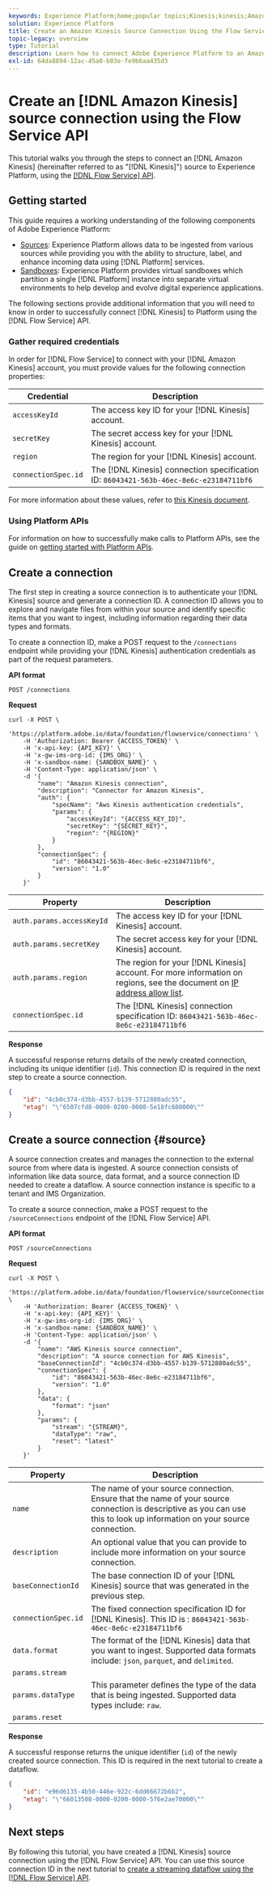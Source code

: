 ```yaml
---
keywords: Experience Platform;home;popular topics;Kinesis;kinesis;Amazon Kinesis;amazon kinesis
solution: Experience Platform
title: Create an Amazon Kinesis Source Connection Using the Flow Service API
topic-legacy: overview
type: Tutorial
description: Learn how to connect Adobe Experience Platform to an Amazon Kinesis source using the Flow Service API.
exl-id: 64da8894-12ac-45a0-b03e-fe9b6aa435d3
---
```

# Create an [!DNL Amazon Kinesis] source connection using the Flow Service API

This tutorial walks you through the steps to connect an [!DNL Amazon Kinesis] (hereinafter referred to as "[!DNL Kinesis]") source to Experience Platform, using the [[!DNL Flow Service] API](https://www.adobe.io/apis/experienceplatform/home/api-reference.html#!acpdr/swagger-specs/flow-service.yaml).

## Getting started

This guide requires a working understanding of the following components of Adobe Experience Platform:

* [Sources](../../../../home.md): Experience Platform allows data to be ingested from various sources while providing you with the ability to structure, label, and enhance incoming data using [!DNL Platform] services.
* [Sandboxes](../../../../../sandboxes/home.md): Experience Platform provides virtual sandboxes which partition a single [!DNL Platform] instance into separate virtual environments to help develop and evolve digital experience applications.

The following sections provide additional information that you will need to know in order to successfully connect [!DNL Kinesis] to Platform using the [!DNL Flow Service] API.

### Gather required credentials

In order for [!DNL Flow Service] to connect with your [!DNL Amazon Kinesis] account, you must provide values for the following connection properties:

| Credential | Description |
| ---------- | ----------- |
| `accessKeyId` | The access key ID for your [!DNL Kinesis] account. |
| `secretKey` | The secret access key for your [!DNL Kinesis] account. |
| `region` | The region for your [!DNL Kinesis] account. |
| `connectionSpec.id` | The [!DNL Kinesis] connection specification ID: `86043421-563b-46ec-8e6c-e23184711bf6` |

For more information about these values, refer to [this Kinesis document](https://docs.aws.amazon.com/streams/latest/dev/getting-started.html).

### Using Platform APIs

For information on how to successfully make calls to Platform APIs, see the guide on [getting started with Platform APIs](../../../../../landing/api-guide.md).

## Create a connection

The first step in creating a source connection is to authenticate your [!DNL Kinesis] source and generate a connection ID. A connection ID allows you to explore and navigate files from within your source and identify specific items that you want to ingest, including information regarding their data types and formats.

To create a connection ID, make a POST request to the `/connections` endpoint while providing your [!DNL Kinesis] authentication credentials as part of the request parameters.

**API format**

```http
POST /connections
```

**Request**

```shell
curl -X POST \
    'https://platform.adobe.io/data/foundation/flowservice/connections' \
    -H 'Authorization: Bearer {ACCESS_TOKEN}' \
    -H 'x-api-key: {API_KEY}' \
    -H 'x-gw-ims-org-id: {IMS_ORG}' \
    -H 'x-sandbox-name: {SANDBOX_NAME}' \
    -H 'Content-Type: application/json' \
    -d '{
        "name": "Amazon Kinesis connection",
        "description": "Connector for Amazon Kinesis",
        "auth": {
            "specName": "Aws Kinesis authentication credentials",
            "params": {
                "accessKeyId": "{ACCESS_KEY_ID}",
                "secretKey": "{SECRET_KEY}",
                "region": "{REGION}"
            }
        },
        "connectionSpec": {
            "id": "86043421-563b-46ec-8e6c-e23184711bf6",
            "version": "1.0"
        }
    }'
```

| Property | Description |
| -------- | ----------- |
| `auth.params.accessKeyId` | The access key ID for your [!DNL Kinesis] account. |
| `auth.params.secretKey` | The secret access key for your [!DNL Kinesis] account. |
| `auth.params.region` | The region for your [!DNL Kinesis] account. For more information on regions, see the document on [IP address allow list](../../../../ip-address-allow-list.md). |
| `connectionSpec.id` | The [!DNL Kinesis] connection specification ID: `86043421-563b-46ec-8e6c-e23184711bf6` |

**Response**

A successful response returns details of the newly created connection, including its unique identifier (`id`). This connection ID is required in the next step to create a source connection.

```json
{
    "id": "4cb0c374-d3bb-4557-b139-5712880adc55",
    "etag": "\"6507cfd8-0000-0200-0000-5e18fc600000\""
}
```

## Create a source connection {#source}

A source connection creates and manages the connection to the external source from where data is ingested. A source connection consists of information like data source, data format, and a source connection ID needed to create a dataflow. A source connection instance is specific to a tenant and IMS Organization.

To create a source connection, make a POST request to the `/sourceConnections` endpoint of the [!DNL Flow Service] API.

**API format**

```http
POST /sourceConnections
```

**Request**

```shell
curl -X POST \
    'https://platform.adobe.io/data/foundation/flowservice/sourceConnections' \
    -H 'Authorization: Bearer {ACCESS_TOKEN}' \
    -H 'x-api-key: {API_KEY}' \
    -H 'x-gw-ims-org-id: {IMS_ORG}' \
    -H 'x-sandbox-name: {SANDBOX_NAME}' \
    -H 'Content-Type: application/json' \
    -d '{
        "name": "AWS Kinesis source connection",
        "description": "A source connection for AWS Kinesis",
        "baseConnectionId": "4cb0c374-d3bb-4557-b139-5712880adc55",
        "connectionSpec": {
            "id": "86043421-563b-46ec-8e6c-e23184711bf6",
            "version": "1.0"
        },
        "data": {
            "format": "json"
        },
        "params": {
            "stream": "{STREAM}",
            "dataType": "raw",
            "reset": "latest"
        }
    }'
```

| Property | Description |
| --- | --- |
| `name` | The name of your source connection. Ensure that the name of your source connection is descriptive as you can use this to look up information on your source connection. |
| `description` | An optional value that you can provide to include more information on your source connection. |
| `baseConnectionId` | The base connection ID of your [!DNL Kinesis] source that was generated in the previous step. |
| `connectionSpec.id` | The fixed connection specification ID for [!DNL Kinesis]. This ID is : `86043421-563b-46ec-8e6c-e23184711bf6` |
| `data.format` | The format of the [!DNL Kinesis] data that you want to ingest. Supported data formats include: `json`, `parquet`, and `delimited`. |
| `params.stream` |
| `params.dataType` | This parameter defines the type of the data that is being ingested. Supported data types include: `raw`. |
| `params.reset` |

**Response**

A successful response returns the unique identifier (`id`) of the newly created source connection. This ID is required in the next tutorial to create a dataflow.

```json
{
    "id": "e96d6135-4b50-446e-922c-6dd66672b6b2",
    "etag": "\"66013508-0000-0200-0000-5f6e2ae70000\""
}
```

## Next steps

By following this tutorial, you have created a [!DNL Kinesis] source connection using the [!DNL Flow Service] API. You can use this source connection ID in the next tutorial to [create a streaming dataflow using the [!DNL Flow Service] API](../../collect/streaming.md).
